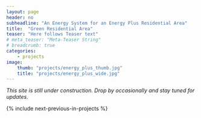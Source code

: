 ```yaml
---
layout: page
header: no
subheadline: "An Energy System for an Energy Plus Residential Area"
title:  "Green Residential Area"
teaser: "Here follows Teaser text"
# meta_teaser: "Meta-Teaser String"
# breadcrumb: true
categories:
    - projects
image:
    thumb: "projects/energy_plus_thumb.jpg"
    title: "projects/energy_plus_wide.jpg"
---
```


_This site is still under construction. Drop by occasionally and stay tuned for
updates._

{% include next-previous-in-projects %}